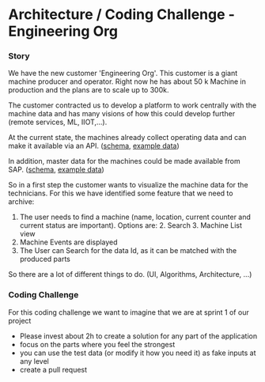 # Architecture / Coding Challenge - Engineering Org

### Story

We have the new customer 'Engineering Org'. This customer is a giant machine producer and operator. Right now he has about 50 k Machine in production and the plans are to scale up to 300k.

The customer contracted us to develop a platform to work centrally with the machine data and has many visions of how this could develop further (remote services, ML, IIOT,...).



At the current state, the machines already collect operating data and can make it available via an API. ([schema](machine-data.schema.json), [example data](machine-data.json))



In addition, master data for the machines could be made available from SAP. ([schema](machine.schema.json), [example data](machine.json))

So in a first step the customer wants to visualize the machine data for the technicians. 
For this we have identified some feature that we need to archive:
1. The user needs to find a machine (name, location, current counter and current status are important). Options are:
   2. Search
   3. Machine List view
2. Machine Events are displayed
3. The User can Search for the data Id, as it can be matched with the produced parts

So there are a lot of different things to do. (UI, Algorithms, Architecture, ...)

### Coding Challenge

For this coding challenge we want to imagine that we are at sprint 1 of our project

* Please invest about 2h to create a solution for any part of the application
* focus on the parts where you feel the strongest
* you can use the test data (or modify it how you need it) as fake inputs at any level
* create a pull request